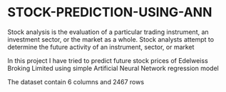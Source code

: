 # STOCK-PREDICTION-USING-ANN

Stock analysis is the evaluation of a particular trading instrument, an investment sector, or the market as a whole. Stock analysts attempt to determine the future activity of an instrument, sector, or market

In this project I have tried to predict future stock prices of Edelweiss Broking Limited using simple Artificial Neural Network regression model

The dataset contain 6 columns and 2467 rows
